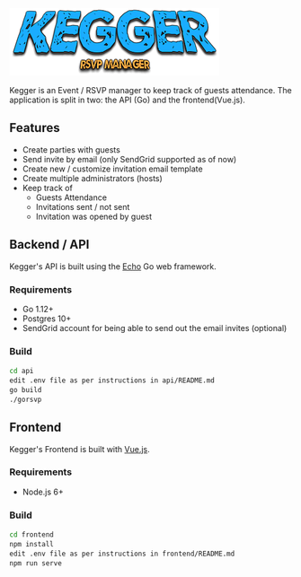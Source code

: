 ![Kegger](./frontend/src/assets/logo.png)

Kegger is an Event / RSVP manager to keep track of guests attendance.
The application is split in two: the API (Go) and the frontend(Vue.js).

## Features

- Create parties with guests
- Send invite by email (only SendGrid supported as of now)
- Create new / customize invitation email template
- Create multiple administrators (hosts)
- Keep track of
   - Guests Attendance
   - Invitations sent / not sent
   - Invitation was opened by guest

## Backend / API

Kegger's API is built using the [Echo](https://echo.labstack.com/) Go web framework.

### Requirements

- Go 1.12+
- Postgres 10+
- SendGrid account for being able to send out the email invites (optional)

### Build

```sh
cd api
edit .env file as per instructions in api/README.md
go build
./gorsvp
```

## Frontend

Kegger's Frontend is built with [Vue.js](https://vuejs.org/).

### Requirements

- Node.js 6+

### Build

```sh
cd frontend
npm install
edit .env file as per instructions in frontend/README.md
npm run serve
```
